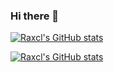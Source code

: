 ### Hi there 👋
[![Raxcl's GitHub stats](https://github-readme-stats.vercel.app/api?username=raxcl&hide=issues&show_icons=true&bg_color=45,ff7979,ffd479,fffc79,73fa79)](https://github.com/Raxcl)

[![Raxcl's GitHub stats](https://github-readme-stats.vercel.app/api/pin?username=raxcl&repo=RBlog&theme=great-gatsby)](https://github.com/Raxcl)

<!--
**Raxcl/Raxcl** is a ✨ _special_ ✨ repository because its `README.md` (this file) appears on your GitHub profile.

Here are some ideas to get you started:

- 🔭 I’m currently working on ...
- 🌱 I’m currently learning ...
- 👯 I’m looking to collaborate on ...
- 🤔 I’m looking for help with ...
- 💬 Ask me about ...
- 📫 How to reach me: ...
- 😄 Pronouns: ...
- ⚡ Fun fact: ...
-->

